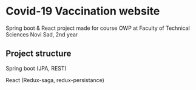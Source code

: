 # Covid-19 Vaccination website

Spring boot & React project made for course OWP at Faculty of Technical Sciences Novi Sad, 2nd year

## Project structure

Spring boot (JPA, REST)

React (Redux-saga, redux-persistance)
